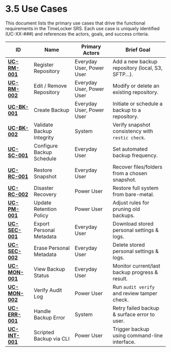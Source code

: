 # 3.5 Use Cases

This document lists the primary use cases that drive the functional requirements in the TimeLocker SRS. Each use case is uniquely identified (UC-XX-###) and references the actors, goals, and success criteria.

| ID                              | Name                      | Primary Actors            | Brief Goal                                       |
|---------------------------------|---------------------------|---------------------------|--------------------------------------------------|
| **[UC-RM-001](UC-RM-001.md)**   | Register Repository       | Everyday User, Power User | Add a new backup repository (local, S3, SFTP...).  |
| **[UC-RM-002](UC-RM-002.md)**   | Edit / Remove Repository  | Everyday User, Power User | Modify or delete an existing repository.         |
| **[UC-BK-001](UC-BK-001.md)**   | Create Backup             | Everyday User, Power User | Initiate or schedule a backup to a repository.   |
| **[UC-BK-002](UC-BK-002.md)**   | Validate Backup Integrity | System                    | Verify snapshot consistency with `restic check`. |
| **[UC-SC-001](UC-SC-001.md)**   | Configure Backup Schedule | Everyday User             | Set automated backup frequency.                  |
| **[UC-RC-001](UC-RC-001.md)**   | Restore Snapshot          | Everyday User             | Recover files/folders from a chosen snapshot.    |
| **[UC-RC-002](UC-RC-002.md)**   | Disaster Recovery         | Power User                | Restore full system from bare-metal.             |
| **[UC-PM-001](UC-PM-001.md)**   | Update Retention Policy   | Power User                | Adjust rules for pruning old backups.            |
| **[UC-SEC-001](UC-SEC-001.md)** | Export Personal Metadata  | Everyday User             | Download stored personal settings & logs.        |
| **[UC-SEC-002](UC-SEC-002.md)** | Erase Personal Metadata   | Everyday User             | Delete stored personal settings & logs.          |
| **[UC-MON-001](UC-MON-001.md)** | View Backup Status        | Everyday User             | Monitor current/last backup progress & result.   |
| **[UC-MON-002](UC-MON-002.md)** | Verify Audit Log          | Power User                | Run `audit verify` and review tamper check.      |
| **[UC-ERR-001](UC-ERR-001.md)** | Handle Backup Error       | System                    | Retry failed backup & surface error to user.     |
| **[UC-INT-001](UC-INT-001.md)** | Scripted Backup via CLI   | Power User                | Trigger backup using command-line interface.     |